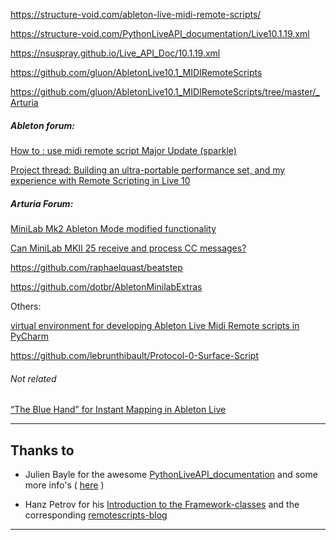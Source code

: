 https://structure-void.com/ableton-live-midi-remote-scripts/
 
https://structure-void.com/PythonLiveAPI_documentation/Live10.1.19.xml

https://nsuspray.github.io/Live_API_Doc/10.1.19.xml
 
https://github.com/gluon/AbletonLive10.1_MIDIRemoteScripts

https://github.com/gluon/AbletonLive10.1_MIDIRemoteScripts/tree/master/_Arturia

##### Ableton forum:

[How to : use midi remote script Major Update (sparkle)](https://forum.ableton.com/viewtopic.php?f=1&t=200513&sid=b3647a6e210def54dfc1f976731deda2)

[Project thread: Building an ultra-portable performance set, and my experience with Remote Scripting in Live 10](https://forum.ableton.com/viewtopic.php?f=1&t=242270#p1788404)

##### Arturia Forum:
[MiniLab Mk2 Ableton Mode modified functionality](https://forum.arturia.com/index.php?topic=102839.0)

[Can MiniLab MKII 25 receive and process CC messages?](https://forum.arturia.com/index.php?topic=107067.0;prev_next=next#new)

https://github.com/raphaelquast/beatstep

https://github.com/dotbr/AbletonMinilabExtras

Others:

[virtual environment for developing Ableton Live Midi Remote scripts in PyCharm](https://intellij-support.jetbrains.com/hc/en-us/community/posts/360006921160-virtual-environment-for-developing-Ableton-Live-Midi-Remote-scripts-in-PyCharm?page=1#comments)

https://github.com/lebrunthibault/Protocol-0-Surface-Script


###### Not related

[“The Blue Hand” for Instant Mapping in Ableton Live](https://performodule.com/2015/08/09/the-blue-hand-for-instant-mapping-in-ableton-live/)

---  

## Thanks to

- Julien Bayle for the awesome [PythonLiveAPI_documentation](https://julienbayle.studio/PythonLiveAPI_documentation/) and some more info's ( [here](https://julienbayle.studio/ableton-live-midi-remote-scripts/) )

- Hanz Petrov for his [Introduction to the Framework-classes](https://livecontrol.q3f.org/ableton-liveapi/articles/introduction-to-the-framework-classes/) and the corresponding [remotescripts-blog](http://remotescripts.blogspot.com)

---
